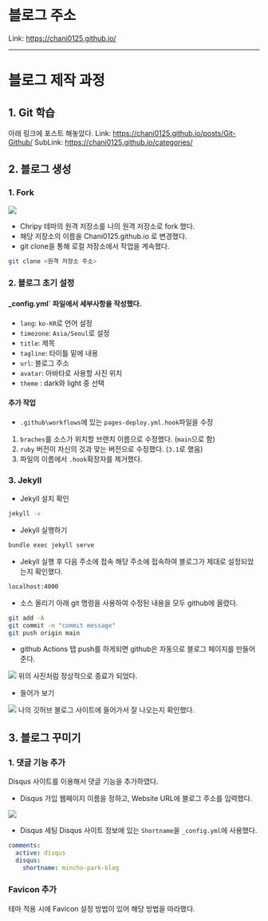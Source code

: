 # 블로그 주소
Link: <https://chani0125.github.io/>

<hr/>

# 블로그 제작 과정

## 1. Git 학습
아래 링크에 포스트 해놓았다.
Link: <https://chani0125.github.io/posts/Git-Github/>
SubLink: <https://chani0125.github.io/categories/>

## 2. 블로그 생성

### 1. Fork

<img src="https://user-images.githubusercontent.com/71829572/204723308-902d81aa-d8c3-4be4-891f-d615af7b32ba.png"/>

- Chripy 테마의 원격 저장소를 나의 원격 저장소로 fork 했다.
- 해당 저장소의 이름을 Chani0125.github.io 로 변경했다.
- git clone을 통해 로컬 저장소에서 작업을 계속했다.

``` bash
git clone <원격 저장소 주소>
```

### 2. 블로그 초기 설정

#### _config.yml` 파일에서 세부사항을 작성했다.

- `lang`: `ko-KR`로 언어 설정
- `timezone`: `Asia/Seoul`로 설정
- `title`: 제목
- `tagline`: 타이틀 밑에 내용
- `url`: 블로그 주소
- `avatar`: 아바타로 사용할 사진 위치
- `theme` : dark와 light 중 선택

#### 추가 작업

- `.github\workflows`에 있는 `pages-deploy.yml.hook`파일을 수정
1. `braches`를 소스가 위치할 브랜치 이름으로 수정했다. (`main`으로 함)
2. `ruby` 버전이 자신의 것과 맞는 버전으로 수정했다. (`3.1`로 했음)
3. 파일의 이름에서 `.hook`확장자를 제거했다.

### 3. Jekyll

- Jekyll 설치 확인
``` bash
jekyll -v
```

- Jekyll 실행하기
``` bash
bundle exec jekyll serve
```

- Jekyll 실행 후 다음 주소에 접속
해당 주소에 접속하여 블로그가 제대로 설정되었는지 확인했다.
``` bash
localhost:4000
```

- 소스 올리기
아래 git 명령을 사용하여 수정된 내용을 모두 github에 올렸다.
``` bash
git add -A
git commit -m "commit message"
git push origin main
```

- github Actions 탭
push를 하게되면 github은 자동으로 블로그 페이지를 만들어 준다.
<img src="https://user-images.githubusercontent.com/71829572/204814473-99163e6f-e0ba-42d0-ac92-8d094ffb2cd3.png"/>
위의 사진처럼 정상적으로 종료가 되었다.

- 들어가 보기
<img src="https://user-images.githubusercontent.com/71829572/204814940-67957c06-fd72-46cf-b6db-8871442664bf.png"/>
나의 깃허브 블로그 사이트에 들어가서 잘 나오는지 확인했다.

## 3. 블로그 꾸미기

### 1. 댓글 기능 추가

Disqus 사이트를 이용해서 댓글 기능을 추가하였다.

- Disqus 가입
웹페이지 이름을 정하고, Website URL에 블로그 주소를 입력했다.
<img src="https://user-images.githubusercontent.com/71829572/204822926-bff5db7b-676d-4a66-9e55-33102a72e6fa.png"/>

- Disqus 세팅
Disqus 사이트 정보에 있는 `Shortname`을 `_config.yml`에 사용했다.
``` yml
comments:
  active: disqus
  disqus:
    shortname: mincho-park-blog
```

### Favicon 추가
테마 적용 시에 Favicon 설정 방법이 있어 해당 방법을 따라했다.
